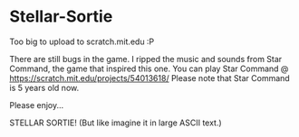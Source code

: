 # Stellar-Sortie
Too big to upload to scratch.mit.edu :P

There are still bugs in the game.
I ripped the music and sounds from Star Command, the game that inspired this one.
You can play Star Command @ https://scratch.mit.edu/projects/54013618/
Please note that Star Command is 5 years old now.

Please enjoy...

STELLAR SORTIE! (But like imagine it in large ASCII text.)
